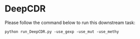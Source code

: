 # DeepCDR

Please follow the command below to run this downstream task:

```
python run_DeepCDR.py -use_gexp -use_mut -use_methy
```